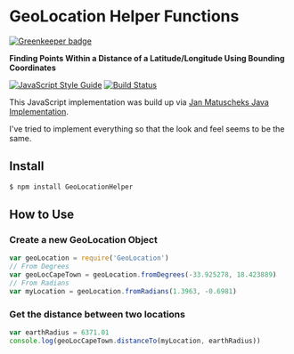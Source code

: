 # GeoLocation Helper Functions 

[![Greenkeeper badge](https://badges.greenkeeper.io/DoomyTheFroomy/GeoLocation.svg)](https://greenkeeper.io/)

**Finding Points Within a Distance of a Latitude/Longitude Using Bounding Coordinates**

[![JavaScript Style Guide](https://img.shields.io/badge/code_style-standard-brightgreen.svg)](https://standardjs.com)
[![Build Status](https://travis-ci.org/DoomyTheFroomy/GeoLocation.svg?branch=develop)](https://travis-ci.org/DoomyTheFroomy/GeoLocation)

This JavaScript implementation was build up via [Jan Matuscheks Java Implementation](http://janmatuschek.de/LatitudeLongitudeBoundingCoordinates).

I've tried to implement everything so that the look and feel seems to be the same.

## Install

```js
$ npm install GeoLocationHelper
```

## How to Use

### Create a new GeoLocation Object

```js
var geoLocation = require('GeoLocation')
// From Degrees
var geoLocCapeTown = geoLocation.fromDegrees(-33.925278, 18.423889)
// From Radians
var myLocation = geoLocation.fromRadians(1.3963, -0.6981)
```

### Get the distance between two locations

```js
var earthRadius = 6371.01
console.log(geoLocCapeTown.distanceTo(myLocation, earthRadius))
```
